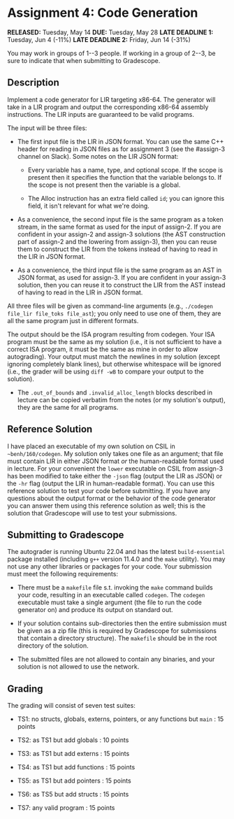 # Assignment 4: Code Generation

__RELEASED:__ Tuesday, May 14
__DUE:__ Tuesday, May 28
__LATE DEADLINE 1:__ Tuesday, Jun 4 (-11%)
__LATE DEADLINE 2:__ Friday, Jun 14 (-31%)

You may work in groups of 1--3 people. If working in a group of 2--3, be sure to indicate that when submitting to Gradescope.

## Description

Implement a code generator for LIR targeting x86-64. The generator will take in a LIR program and output the corresponding x86-64 assembly instructions. The LIR inputs are guaranteed to be valid programs.

The input will be three files:

- The first input file is the LIR in JSON format. You can use the same C++ header for reading in JSON files as for assignment 3 (see the #assign-3 channel on Slack). Some notes on the LIR JSON format:

    - Every variable has a name, type, and optional scope. If the scope is present then it specifies the function that the variable belongs to. If the scope is not present then the variable is a global.

    - The Alloc instruction has an extra field called `id`; you can ignore this field, it isn't relevant for what we're doing.

- As a convenience, the second input file is the same program as a token stream, in the same format as used for the input of assign-2. If you are confident in your assign-2 and assign-3 solutions (the AST construction part of assign-2 and the lowering from assign-3), then you can reuse them to construct the LIR from the tokens instead of having to read in the LIR in JSON format.

- As a convenience, the third input file is the same program as an AST in JSON format, as used for assign-3. If you are confident in your assign-3 solution, then you can reuse it to construct the LIR from the AST instead of having to read in the LIR in JSON format.

All three files will be given as command-line arguments (e.g., `./codegen file_lir file_toks file_ast`); you only need to use one of them, they are all the same program just in different formats.

The output should be the ISA program resulting from codegen. Your ISA program must be the same as my solution (i.e., it is not sufficient to have a correct ISA program, it must be the same as mine in order to allow autograding). Your output must match the newlines in my solution (except ignoring completely blank lines), but otherwise whitespace will be ignored (i.e., the grader will be using `diff -wB` to compare your output to the solution).

- The `.out_of_bounds` and `.invalid_alloc_length` blocks described in lecture can be copied verbatim from the notes (or my solution's output), they are the same for all programs.

## Reference Solution

I have placed an executable of my own solution on CSIL in `~benh/160/codegen`. My solution only takes one file as an argument; that file must contain LIR in either JSON format _or_ the human-readable format used in lecture. For your convenient the `lower` executable on CSIL from assign-3 has been modified to take either the `-json` flag (output the LIR as JSON) or the `-hr` flag (output the LIR in human-readable format). You can use this reference solution to test your code before submitting. If you have any questions about the output format or the behavior of the code generator you can answer them using this reference solution as well; this is the solution that Gradescope will use to test your submissions.

## Submitting to Gradescope

The autograder is running Ubuntu 22.04 and has the latest `build-essential` package installed (including `g++` version 11.4.0 and the `make` utility). You may not use any other libraries or packages for your code. Your submission must meet the following requirements:

- There must be a `makefile` file s.t. invoking the `make` command builds your code, resulting in an executable called `codegen`. The `codegen` executable must take a single argument (the file to run the code generator on) and produce its output on standard out.

- If your solution contains sub-directories then the entire submission must be given as a zip file (this is required by Gradescope for submissions that contain a directory structure). The `makefile` should be in the root directory of the solution.

- The submitted files are not allowed to contain any binaries, and your solution is not allowed to use the network.

## Grading

The grading will consist of seven test suites:

- TS1: no structs, globals, externs, pointers, or any functions but `main` : 15 points

- TS2: as TS1 but add globals : 10 points

- TS3: as TS1 but add externs : 15 points

- TS4: as TS1 but add functions : 15 points

- TS5: as TS1 but add pointers : 15 points

- TS6: as TS5 but add structs : 15 points

- TS7: any valid program : 15 points

